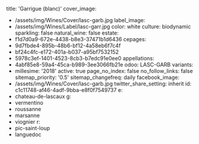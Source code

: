 title: 'Garrigue (blanc)'
cover_image:
  - /assets/img/Wines/Cover/lasc-garb.jpg
label_image:
  - /assets/img/Wines/Label/lasc-garr.jpg
color: white
culture: biodynamic
sparkling: false
natural_wine: false
estate:
  - f1d7d0a9-672e-4438-b8e3-37471b1d6436
cepages:
  - 9d7fbde4-895b-48b6-bf12-4a58eb6f7c4f
  - bf24c4fc-e172-401a-b037-a95bf7532152
  - 5978c3ef-1401-4523-8cb3-b7edc91e0ee0
appellations:
  - 4abf85e8-59a4-45ca-b989-3ee3066fb21e
odoo: LASC-GARB
variants:
  -
    millesime: '2018'
    active: true
page_no_index: false
no_follow_links: false
sitemap_priority: '0.5'
sitemap_changefreq: daily
facebook_image:
  - /assets/img/Wines/Cover/lasc-garb.jpg
twitter_share_setting: inherit
id: c1c11748-af46-4adf-9bba-e8f0f7549737
e:
  - chateau-de-lascaux
g:
  - vermentino
  - roussanne
  - marsanne
  - viognier
r:
  - pic-saint-loup
  - languedoc
